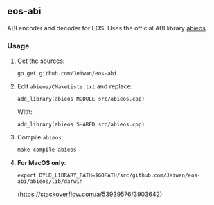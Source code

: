 ## eos-abi

ABI encoder and decoder for EOS. Uses the official ABI library [abieos](https://github.com/EOSIO/abieos).

### Usage
1. Get the sources:
    ```
    go get github.com/Jeiwan/eos-abi
    ```
1. Edit `abieos/CMakeLists.txt` and replace:
    ```
    add_library(abieos MODULE src/abieos.cpp)
    ```
    With:
    ```
    add_library(abieos SHARED src/abieos.cpp)
    ```
1. Compile `abieos`:
    ```
    make compile-abieos
    ```
1. **For MacOS only**:
    ```
    export DYLD_LIBRARY_PATH=$GOPATH/src/github.com/Jeiwan/eos-abi/abieos/lib/darwin
    ```
    (https://stackoverflow.com/a/53939576/3903642)